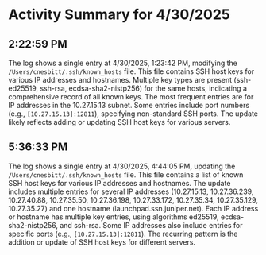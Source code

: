 # Activity Summary for 4/30/2025

## 2:22:59 PM
The log shows a single entry at 4/30/2025, 1:23:42 PM, modifying the `/Users/cnesbitt/.ssh/known_hosts` file.  This file contains SSH host keys for various IP addresses and hostnames.  Multiple key types are present (ssh-ed25519, ssh-rsa, ecdsa-sha2-nistp256) for the same hosts, indicating a comprehensive record of all known keys.  The most frequent entries are for IP addresses in the 10.27.15.13 subnet.  Some entries include port numbers (e.g., `[10.27.15.13]:12811`), specifying non-standard SSH ports.  The update likely reflects adding or updating SSH host keys for various servers.


## 5:36:33 PM
The log shows a single entry at 4/30/2025, 4:44:05 PM, updating the `/Users/cnesbitt/.ssh/known_hosts` file.  This file contains a list of known SSH host keys for various IP addresses and hostnames.  The update includes multiple entries for several IP addresses (10.27.15.13, 10.27.36.239, 10.27.40.88, 10.27.35.50, 10.27.36.198, 10.27.33.172, 10.27.35.34, 10.27.35.129, 10.27.35.27) and one hostname (launchpad.ssn.juniper.net). Each IP address or hostname has multiple key entries, using algorithms ed25519, ecdsa-sha2-nistp256, and ssh-rsa.  Some IP addresses also include entries for specific ports (e.g., `[10.27.15.13]:12811`).  The recurring pattern is the addition or update of SSH host keys for different servers.
